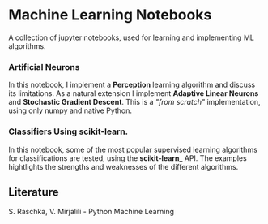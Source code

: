 # Machine Learning Notebooks
A collection of jupyter notebooks, used for learning and implementing ML algorithms.

### Artificial Neurons
In this notebook, I implement a __Perception__ learning algorithm and discuss its limitations. As a natural extension I implement __Adaptive Linear Neurons__ and __Stochastic Gradient Descent__. This is a _"from scratch"_ implementation, using only numpy and native Python.

### Classifiers Using scikit-learn.
In this notebook, some of the most popular supervised learning algorithms for classifications are tested, using the __scikit-learn___ API. The examples hightlights the strengths and weaknesses of the different algorithms. 

## Literature

S. Raschka, V. Mirjalili - Python Machine Learning

